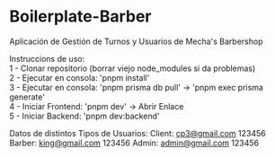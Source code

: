# Boilerplate-Barber

Aplicación de Gestión de Turnos y Usuarios de Mecha's Barbershop

Instruccions de uso: <br>
1 - Clonar repositorio (borrar viejo node_modules si da problemas) <br>
2 - Ejecutar en consola: 'pnpm install' <br>
3 - Ejecutar en consola: 'pnpm prisma db pull' -> 'pnpm exec prisma generate'<br>
4 - Iniciar Frontend: 'pnpm dev' -> Abrir Enlace <br>
5 - Iniciar Backend: 'pnpm dev:backend' <br>




Datos de distintos Tipos de Usuarios:
Client:
cp3@gmail.com
123456
Barber:
king@gmail.com
123456
Admin:
admin@gmail.com
123456